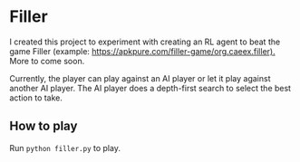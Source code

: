 # Filler

I created this project to experiment with creating an RL agent to beat the game Filler (example: <https://apkpure.com/filler-game/org.caeex.filler).>
More to come soon.

Currently, the player can play against an AI player or let it play against another AI player.
The AI player does a depth-first search to select the best action to take.

## How to play

Run `python filler.py` to play.
